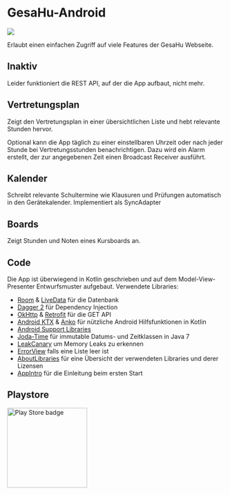 # GesaHu-Android
[![](https://tokei.rs/b1/github/K0bin/GesaHu-Android)](https://github.com/K0bin/GesaHu-Android)

Erlaubt einen einfachen Zugriff auf viele Features der GesaHu Webseite.

## Inaktiv
Leider funktioniert die REST API, auf der die App aufbaut, nicht mehr.

## Vertretungsplan
Zeigt den Vertretungsplan in einer übersichtlichen Liste und hebt relevante Stunden hervor.

Optional kann die App täglich zu einer einstellbaren Uhrzeit oder nach jeder Stunde bei Vertretungsstunden benachrichtigen. Dazu wird ein Alarm erstellt, der zur angegebenen Zeit einen Broadcast Receiver ausführt.

## Kalender
Schreibt relevante Schultermine wie Klausuren und Prüfungen automatisch in den Gerätekalender.
Implementiert als SyncAdapter

## Boards
Zeigt Stunden und Noten eines Kursboards an.

## Code
Die App ist überwiegend in Kotlin geschrieben und auf dem Model-View-Presenter Entwurfsmuster aufgebaut.
Verwendete Libraries:
* [Room](https://developer.android.com/topic/libraries/architecture/room.html) & [LiveData](https://developer.android.com/topic/libraries/architecture/livedata.html) für die Datenbank
* [Dagger 2](https://google.github.io/dagger/) für Dependency Injection
* [OkHttp](http://square.github.io/okhttp/) & [Retrofit](http://square.github.io/retrofit/) für die GET API
* [Android KTX](https://github.com/android/android-ktx) & [Anko](https://github.com/Kotlin/anko) für nützliche Android Hilfsfunktionen in Kotlin
* [Android Support Libraries](http://developer.android.com/tools/support-library/index.html)
* [Joda-Time](http://www.joda.org/joda-time/) für immutable Datums- und Zeitklassen in Java 7
* [LeakCanary](https://github.com/square/leakcanary) um Memory Leaks zu erkennen
* [ErrorView](https://github.com/xiprox/ErrorView) falls eine Liste leer ist
* [AboutLibraries](https://github.com/mikepenz/AboutLibraries) für eine Übersicht der verwendeten Libraries und derer Lizensen
* [AppIntro](https://github.com/apl-devs/AppIntro) für die Einleitung beim ersten Start

## Playstore
<a href="https://play.google.com/store/apps/details?id=rhedox.gesahuvertretungsplan"><img alt="Play Store badge" src="https://play.google.com/intl/en_us/badges/images/generic/de-play-badge.png" width="185"></img></a>
